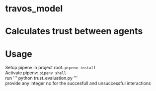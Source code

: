 # travos_model
# Calculates trust between agents
# Usage
Setup pipenv in project root:
    ```
    pipenv install
    ```
<br />
Activate pipenv:
    ```
    pipenv shell
    ```
 <br />
 run
     '''
     python trust_evaluation.py
     '''
<br />
provide any integer no for the succesfull and unsuccessful interactions

